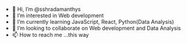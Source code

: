 - 👋 Hi, I’m @sshradamanthys
- 👀 I’m interested in Web development 
- 🌱 I’m currently learning JavaScript, React, Python(Data Analysis)
- 💞️ I’m looking to collaborate on Web development and Data Analysis
- 📫 How to reach me ...this way

<!---
sshradamanthys/sshradamanthys is a ✨ special ✨ repository because its `README.md` (this file) appears on your GitHub profile.
You can click the Preview link to take a look at your changes.
--->
